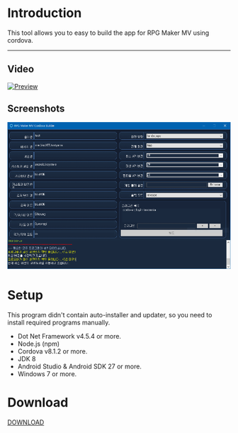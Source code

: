 # Introduction
This tool allows you to easy to build the app for RPG Maker MV using cordova.

---

## Video

[![Preview](https://img.youtube.com/vi/hokPkHpq7xA/0.jpg)](https://www.youtube.com/watch?v=hokPkHpq7xA)

## Screenshots

![IMG](./screenshot.png)

# Setup

This program didn't contain auto-installer and updater, so you need to install required programs manually. 

- Dot Net Framework v4.5.4 or more.
- Node.js (npm)
- Cordova v8.1.2 or more.
- JDK 8
- Android Studio & Android SDK 27 or more.
- Windows 7 or more.

# Download
[DOWNLOAD](https://github.com/biud436/MV-App-Builder/releases)
